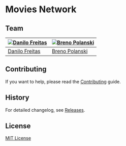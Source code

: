 # Movies Network

## Team

[![Danilo Freitas](https://avatars1.githubusercontent.com/u/684254?v=3&s=70)](https://github.com/daniloaf) | [![Breno Polanski](https://avatars1.githubusercontent.com/u/1894191?v=2&s=70)](https://github.com/brenopolanski)
--- | --- |
[Danilo Freitas](https://github.com/daniloaf) | [Breno Polanski](https://github.com/brenopolanski) |

## Contributing

If you want to help, please read the [Contributing](https://github.com/daniloaf/moviesnetwork/blob/master/CONTRIBUTING.md) guide.

## History

For detailed changelog, see [Releases](https://github.com/daniloaf/moviesnetwork/releases).

## License

[MIT License](https://github.com/daniloaf/moviesnetwork/blob/master/LICENSE)